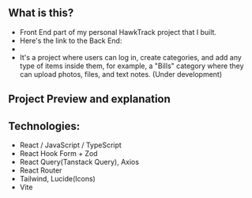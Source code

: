 ## What is this?
* Front End part of my personal HawkTrack project that I built.
* Here's the link to the Back End:
*
* It's a project where users can log in, create categories, and add any type of items inside them, for example, a "Bills" category where they can upload photos, files, and text notes. (Under development)

## Project Preview and explanation


## Technologies:
* React / JavaScript / TypeScript
* React Hook Form + Zod
* React Query(Tanstack Query), Axios
* React Router
* Tailwind, Lucide(Icons)
* Vite